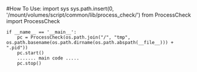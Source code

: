 #How To Use:
    import sys
    sys.path.insert(0, '/mount/volumes/script/common/lib/process_check/')
    from ProcessCheck import ProcessCheck

    if __name__ == '__main__': 
        pc = ProcessCheck(os.path.join("/", "tmp", os.path.basename(os.path.dirname(os.path.abspath(__file__))) + ".pid"))
        pc.start()
        ....... main code .....
        pc.stop()


